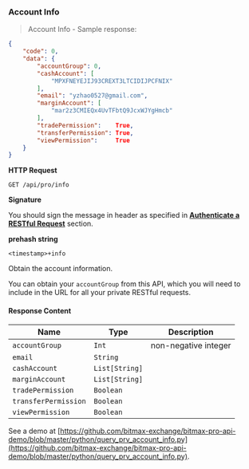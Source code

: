 ### Account Info

> Account Info - Sample response:

```json
{
    "code": 0,
    "data": {
        "accountGroup": 0,
        "cashAccount": [
            "MPXFNEYEJIJ93CREXT3LTCIDIJPCFNIX"
        ],
        "email": "yzhao0527@gmail.com",
        "marginAccount": [
            "mar2z3CMIEQx4UvTFbtQ9JcxWJYgHmcb"
        ],
        "tradePermission":    True,
        "transferPermission": True,
        "viewPermission":     True
    }
}
```

**HTTP Request** 

`GET /api/pro/info`

**Signature**

You should sign the message in header as specified in [**Authenticate a RESTful Request**](#sign-a-Request) section.

**prehash string** 

`<timestamp>+info`

Obtain the account information. 

You can obtain your `accountGroup` from this API, which you will need to include in the URL for all your private RESTful requests.

#### Response Content

 Name                 | Type           | Description
--------------------- | -------------- | --------------------- 
 `accountGroup`       | `Int`          | non-negative integer
 `email`              | `String`       | 
 `cashAccount`        | `List[String]` | 
 `marginAccount`      | `List[String]` | 
 `tradePermission`    | `Boolean`      | 
 `transferPermission` | `Boolean`      | 
 `viewPermission`     | `Boolean`      | 

See a demo at [https://github.com/bitmax-exchange/bitmax-pro-api-demo/blob/master/python/query_prv_account_info.py](https://github.com/bitmax-exchange/bitmax-pro-api-demo/blob/master/python/query_prv_account_info.py).


